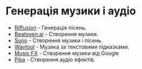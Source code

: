 # Генерація музики і аудіо

* [Riffusion](https://www.riffusion.com/) - Генерація пісень.
* [Beatoven.ai](https://accounts.beatoven.ai/) - Створення музики.
* [Suno](https://app.suno.ai/create/) - Створення музики і пісень.
* [Wavtool](https://wavtool.com) - Музика за текстовими підказками.
* [Music FX](https://aitestkitchen.withgoogle.com/tools/music-fx) - Створення музики від Google
* [Pika](https://pika.art/) - Створення аудіо ефектів.
